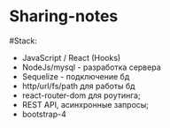 # Sharing-notes

#Stack:
<ul>
<li>
 JavaScript / React (Hooks)
</li>
<li>
  NodeJs/mysql - разработка сервера
</li>
<li>
  Sequelize - подключение бд
</li>
<li>
  http/url/fs/path для работы бд
</li>
<li>
  react-router-dom для роутинга;
</li>
<li>REST API, асинхронные запросы;
</li>
<li>bootstrap-4
</li>




